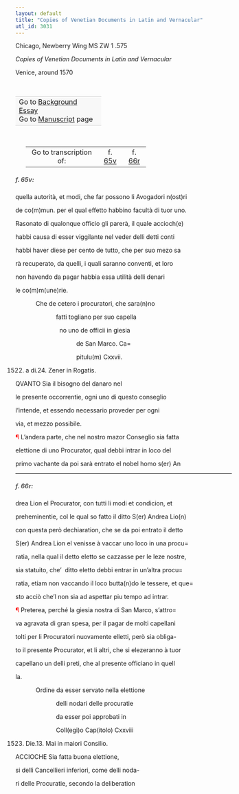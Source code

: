```yaml
---
layout: default
title: "Copies of Venetian Documents in Latin and Vernacular"
utl_id: 3031
---
```



Chicago, Newberry Wing MS ZW 1 .575


*Copies of Venetian Documents in Latin and Vernacular*


Venice, around 1570


 

<table border="0.5" cellpadding="1" cellspacing="1" style="width: 200px; background-color:#F8F8F8;"><tbody style="border-color:#ccc"><tr style="border-color:#ccc"><td>Go to <a href="https://centerfordigitalhumanities.github.io/Newberry-Italian-paleography/essay/037" target="_blank">Background Essay</a><br />
			Go to <a href="https://centerfordigitalhumanities.github.io/Newberry-Italian-paleography/www/record.html?id=037" target="_blank">Manuscript</a> page</td>
</tr></tbody></table>
 


<table border="0.5" cellpadding="1" cellspacing="1" style="width: 280px; margin-left: 0.25in;"><tbody><tr style="border-color:#B3B6B7"><td style="text-align:center">Go to transcription of:</td>
<td style="text-align:center">f. <a href="#1">65v</a></td>
<td style="text-align:center">f. <a href="#2">66r</a></td>
</tr></tbody></table>
<h5 id="1" style="color:#555;">f. 65v:</h5>

quella autorità, et modi, che far possono li Avogadori n(ost)ri


de co(m)mun. per el qual effetto habbino facultà di tuor uno.


Rasonato di qualonque officio gli parerà, il quale accioch(e)


habbi causa di esser viggilante nel veder delli detti conti


habbi haver diese per cento de tutto, che per suo mezo sa


rà recuperato, da quelli, i quali saranno conventi, et loro


non havendo da pagar habbia essa utilità delli denari


le co(m)m(une)rie.


            Che de cetero i procuratori, che sara(n)no


                        fatti togliano per suo capella


                          no uno de officii in giesia


                                    de San Marco. Ca=


                                    pitulu(m) Cxxvii.


1522. a di.24. Zener in Rogatis.


QVANTO Sia il bisogno del danaro nel


le presente occorrentie, ogni uno di questo conseglio


l’intende, et essendo necessario proveder per ogni


via, et mezzo possibile.


<hi style="color:red;">¶</hi> L’andera parte, che nel nostro mazor Conseglio sia fatta


elettione di uno Procurator, qual debbi intrar in loco del


primo vachante da poi sarà entrato el nobel homo s(er) An


<hr /><h5 id="2" style="color:#555;">f. 66r:</h5>

drea Lion el Procurator, con tutti li modi et condicion, et


preheminentie, col le qual so fatto il ditto S(er) Andrea Lio(n)


con questa però dechiaration, che se da poi entrato il detto


S(er) Andrea Lion el venisse à vaccar uno loco in una procu=


ratia, nella qual il detto eletto se cazzasse per le leze nostre,


sia statuito, che’  ditto eletto debbi entrar in un’altra procu=


ratia, etiam non vaccando il loco butta(n)do le tessere, et que=


sto acciò che’l non sia ad aspettar piu tempo ad intrar.


<hi style="color:red;">¶</hi> Preterea, perché la giesia nostra di San Marco, s’attro=


va agravata di gran spesa, per il pagar de molti capellani


tolti per li Procuratori nuovamente elletti, però sia obliga-


to il presente Procurator, et li altri, che si elezeranno à tuor


capellano un delli preti, che al presente officiano in quell


la.


            Ordine da esser servato nella elettione


                        delli nodari delle procuratie


                        da esser poi approbati in


                        Coll(egi)o Cap(itolo) Cxxviii


1523. Die.13. Mai in maiori Consilio.


ACCIOCHE Sia fatta buona elettione,


si delli Cancellieri inferiori, come delli noda-


ri delle Procuratie, secondo la deliberation

